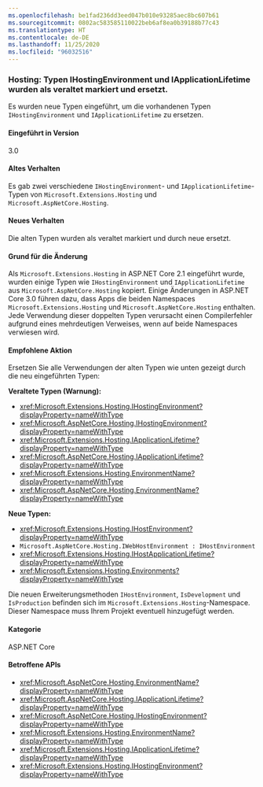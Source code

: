 ```yaml
---
ms.openlocfilehash: be1fad236dd3eed047b010e93285aec8bc607b61
ms.sourcegitcommit: 0802ac583585110022beb6af8ea0b39188b77c43
ms.translationtype: HT
ms.contentlocale: de-DE
ms.lasthandoff: 11/25/2020
ms.locfileid: "96032516"
---
```

### <a name="hosting-ihostingenvironment-and-iapplicationlifetime-types-marked-obsolete-and-replaced"></a>Hosting: Typen IHostingEnvironment und IApplicationLifetime wurden als veraltet markiert und ersetzt.

Es wurden neue Typen eingeführt, um die vorhandenen Typen `IHostingEnvironment` und `IApplicationLifetime` zu ersetzen.

#### <a name="version-introduced"></a>Eingeführt in Version

3.0

#### <a name="old-behavior"></a>Altes Verhalten

Es gab zwei verschiedene `IHostingEnvironment`- und `IApplicationLifetime`-Typen von `Microsoft.Extensions.Hosting` und `Microsoft.AspNetCore.Hosting`.

#### <a name="new-behavior"></a>Neues Verhalten

Die alten Typen wurden als veraltet markiert und durch neue ersetzt.

#### <a name="reason-for-change"></a>Grund für die Änderung

Als `Microsoft.Extensions.Hosting` in ASP.NET Core 2.1 eingeführt wurde, wurden einige Typen wie `IHostingEnvironment` und `IApplicationLifetime` aus `Microsoft.AspNetCore.Hosting` kopiert. Einige Änderungen in ASP.NET Core 3.0 führen dazu, dass Apps die beiden Namespaces `Microsoft.Extensions.Hosting` und `Microsoft.AspNetCore.Hosting` enthalten. Jede Verwendung dieser doppelten Typen verursacht einen Compilerfehler aufgrund eines mehrdeutigen Verweises, wenn auf beide Namespaces verwiesen wird.

#### <a name="recommended-action"></a>Empfohlene Aktion

Ersetzen Sie alle Verwendungen der alten Typen wie unten gezeigt durch die neu eingeführten Typen:

**Veraltete Typen (Warnung):**

- <xref:Microsoft.Extensions.Hosting.IHostingEnvironment?displayProperty=nameWithType>
- <xref:Microsoft.AspNetCore.Hosting.IHostingEnvironment?displayProperty=nameWithType>
- <xref:Microsoft.Extensions.Hosting.IApplicationLifetime?displayProperty=nameWithType>
- <xref:Microsoft.AspNetCore.Hosting.IApplicationLifetime?displayProperty=nameWithType>
- <xref:Microsoft.Extensions.Hosting.EnvironmentName?displayProperty=nameWithType>
- <xref:Microsoft.AspNetCore.Hosting.EnvironmentName?displayProperty=nameWithType>

**Neue Typen:**

- <xref:Microsoft.Extensions.Hosting.IHostEnvironment?displayProperty=nameWithType>
- `Microsoft.AspNetCore.Hosting.IWebHostEnvironment : IHostEnvironment`
- <xref:Microsoft.Extensions.Hosting.IHostApplicationLifetime?displayProperty=nameWithType>
- <xref:Microsoft.Extensions.Hosting.Environments?displayProperty=nameWithType>

Die neuen Erweiterungsmethoden `IHostEnvironment`, `IsDevelopment` und `IsProduction` befinden sich im `Microsoft.Extensions.Hosting`-Namespace. Dieser Namespace muss Ihrem Projekt eventuell hinzugefügt werden.

#### <a name="category"></a>Kategorie

ASP.NET Core

#### <a name="affected-apis"></a>Betroffene APIs

- <xref:Microsoft.AspNetCore.Hosting.EnvironmentName?displayProperty=nameWithType>
- <xref:Microsoft.AspNetCore.Hosting.IApplicationLifetime?displayProperty=nameWithType>
- <xref:Microsoft.AspNetCore.Hosting.IHostingEnvironment?displayProperty=nameWithType>
- <xref:Microsoft.Extensions.Hosting.EnvironmentName?displayProperty=nameWithType>
- <xref:Microsoft.Extensions.Hosting.IApplicationLifetime?displayProperty=nameWithType>
- <xref:Microsoft.Extensions.Hosting.IHostingEnvironment?displayProperty=nameWithType>

<!-- 

#### Affected APIs

- `T:Microsoft.AspNetCore.Hosting.EnvironmentName`
- `T:Microsoft.AspNetCore.Hosting.IApplicationLifetime`
- `T:Microsoft.AspNetCore.Hosting.IHostingEnvironment`
- `T:Microsoft.Extensions.Hosting.EnvironmentName`
- `T:Microsoft.Extensions.Hosting.IApplicationLifetime`
- `T:Microsoft.Extensions.Hosting.IHostingEnvironment`

-->
